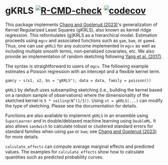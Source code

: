 # gKRLS [![R-CMD-check](https://github.com/mgoplerud/gKRLS/workflows/R-CMD-check/badge.svg)](https://github.com/mgoplerud/gKRLS/actions) [![codecov](https://codecov.io/gh/mgoplerud/gKRLS/branch/cran/graph/badge.svg?token=U22YCB3LPU)](https://app.codecov.io/gh/mgoplerud/gKRLS)

This package implements [Chang and Goplerud (2023)](https://arxiv.org/abs/2209.14355)'s generalization of Kernel Regularized Least Squares (gKRLS), also known as kernel ridge regression. This reformulates [g]KRLS as a hierarchical model. Estimation proceeds using `mgcv` and associated functions such as `gam`, `bam`, or `gamm4`. Thus, one can use `gKRLS` for any outcome implemented in `mgcv` as well as including multiple smooth terms, non-penalized covariates, etc. We also provide an implementation of random sketching following [Yang et al. (2017)](https://doi.org/10.1214/16-AOS1472).

The syntax is straightforward to users of `mgcv`. The following example estimates a Poisson regression with an intercept and a flexible kernel term.

```
gam(y ~ s(x1, x2, bs = "gKRLS"), data = data, family = poisson())
 ```

`gKRLS` by default uses subsampling sketching (i.e., building the kernel based on a random sample of observations) where the dimensionality of the sketched kernel is `5 * ceiling(N^(1/3))`. Using `xt = gKRLS(...)` can modify the type of sketching. Please see the documentation for details.

Functions are also available to implement `gKRLS` in an ensemble using `SuperLearner` and in double/debiased machine learning using `DoubleML`. It also allows `sandwich` to calculate robust or clustered standard errors for standard families when using `gam` or `bam`; see [Chang and Goplerud (2023)](https://arxiv.org/abs/2209.14355) for more details.

`calculate_effects` can compute average marginal effects and predicted values. The examples for `calculate_effects` show how to calculate quantities such as predicted probability curves.
